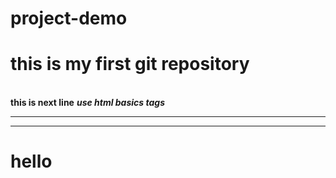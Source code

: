 # project-demo
<h1>this is my first git repository</h1>
<br>
<b>this is next line</b>
<b><i>use html basics tags</i></b>
<hr>
<hr>
<h1>hello</h1>

